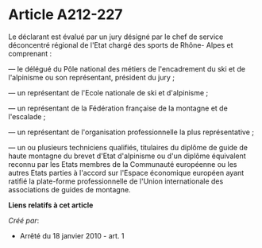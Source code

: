 # Article A212-227

Le déclarant est évalué par un jury désigné par le chef de service déconcentré régional de l'Etat chargé des sports de Rhône-
Alpes et comprenant : 

― le délégué du Pôle national des métiers de l'encadrement du ski et de l'alpinisme ou son représentant, président du jury ; 

― un représentant de l'Ecole nationale de ski et d'alpinisme ; 

― un représentant de la Fédération française de la montagne et de l'escalade ; 

― un représentant de l'organisation professionnelle la plus représentative ; 

― un ou plusieurs techniciens qualifiés, titulaires du diplôme de guide de haute montagne du brevet d'Etat d'alpinisme ou
d'un diplôme équivalent reconnu par les Etats membres de la Communauté européenne ou les autres Etats parties à l'accord sur
l'Espace économique européen ayant ratifié la plate-forme professionnelle de l'Union internationale des associations de
guides de montagne.

**Liens relatifs à cet article**

_Créé par_:

  - Arrêté du 18 janvier 2010 - art. 1

